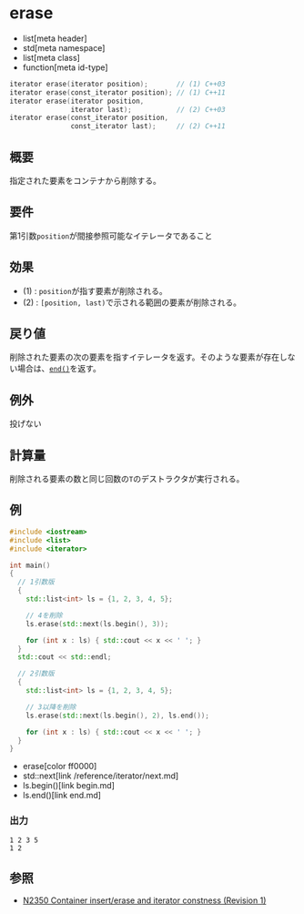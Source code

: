 # erase
* list[meta header]
* std[meta namespace]
* list[meta class]
* function[meta id-type]

```cpp
iterator erase(iterator position);       // (1) C++03
iterator erase(const_iterator position); // (1) C++11
iterator erase(iterator position,
               iterator last);           // (2) C++03
iterator erase(const_iterator position,
               const_iterator last);     // (2) C++11
```

## 概要
指定された要素をコンテナから削除する。


## 要件
第1引数`position`が間接参照可能なイテレータであること


## 効果
- (1) : `position`が指す要素が削除される。
- (2) : `[position, last)`で示される範囲の要素が削除される。


## 戻り値
削除された要素の次の要素を指すイテレータを返す。そのような要素が存在しない場合は、[`end()`](end.md)を返す。


## 例外
投げない


## 計算量
削除される要素の数と同じ回数の`T`のデストラクタが実行される。


## 例
```cpp example
#include <iostream>
#include <list>
#include <iterator>

int main()
{
  // 1引数版
  {
    std::list<int> ls = {1, 2, 3, 4, 5};

    // 4を削除
    ls.erase(std::next(ls.begin(), 3));

    for (int x : ls) { std::cout << x << ' '; }
  }
  std::cout << std::endl;

  // 2引数版
  {
    std::list<int> ls = {1, 2, 3, 4, 5};

    // 3以降を削除
    ls.erase(std::next(ls.begin(), 2), ls.end());

    for (int x : ls) { std::cout << x << ' '; }
  }
}
```
* erase[color ff0000]
* std::next[link /reference/iterator/next.md]
* ls.begin()[link begin.md]
* ls.end()[link end.md]

### 出力
```
1 2 3 5 
1 2 
```


## 参照
- [N2350 Container insert/erase and iterator constness (Revision 1)](http://www.open-std.org/jtc1/sc22/wg21/docs/papers/2007/n2350.pdf)
